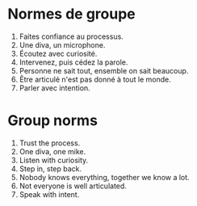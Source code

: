 # Normes de groupe
1. Faites confiance au processus.
2. Une diva, un microphone.
3. Écoutez avec curiosité.
4. Intervenez, puis cédez la parole.
5. Personne ne sait tout, ensemble on sait beaucoup.
6. Être articulé n'est pas donné à tout le monde.
7. Parler avec intention.

# Group norms
1. Trust the process.
2. One diva, one mike.
3. Listen with curiosity.
4. Step in, step back.
5. Nobody knows everything, together we know a lot.
6. Not everyone is well articulated.
7. Speak with intent.
